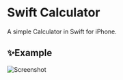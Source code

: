 # Swift Calculator

A simple Calculator in Swift for iPhone. 

## ✨Example
![Screenshot](iPhone-Mockup.png)
